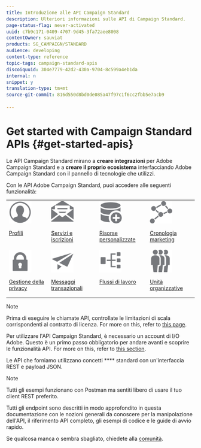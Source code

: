 ```yaml
---
title: Introduzione alle API Campaign Standard
description: Ulteriori informazioni sulle API di Campaign Standard.
page-status-flag: never-activated
uuid: c7b9c171-0409-4707-9d45-3fa72aee8008
contentOwner: sauviat
products: SG_CAMPAIGN/STANDARD
audience: developing
content-type: reference
topic-tags: campaign-standard-apis
discoiquuid: 304e7779-42d2-430a-9704-8c599a4eb1da
internal: n
snippet: y
translation-type: tm+mt
source-git-commit: 816d550d8bd0de085a47f97c1f6cc2fbb5e7acb9

---
```



# Get started with Campaign Standard APIs {#get-started-apis}

Le API Campaign Standard mirano a **creare integrazioni** per Adobe Campaign Standard e a **creare il proprio ecosistema** interfacciando Adobe Campaign Standard con il pannello di tecnologie che utilizzi.

Con le API Adobe Campaign Standard, puoi accedere alle seguenti funzionalità:

<table><tr>
 <td valign="top"><a href="../../api/using/retrieving-profiles.md"><img width="60px" alt="condizioni" src="assets/icon_profile.svg"/></a><p><a href="../../api/using/retrieving-profiles.md">Profili</a></p></td>
<td valign="top"><a href="../../api/using/creating-a-service.md"><img width="60px" alt="condizioni" src="assets/icon_services.svg"/></a><p><a href="../../api/using/creating-a-service.md">Servizi e iscrizioni</a></p></td>
<td valign="top"><a href="../../api/using/interacting-with-custom-resources.md"><img width="60px" alt="condizioni" src="assets/icon_customresources.svg"/></a><p><a href="../../api/using/interacting-with-custom-resources.md">Risorse personalizzate</a></p></td>
<td valign="top"><a href="../../api/using/interacting-with-marketing-history.md"><img width="60px" alt="condizioni" src="assets/icon_marketinghistory.svg"/></a><p><a href="../../api/using/interacting-with-marketing-history.md">Cronologia marketing</a></p></td>
</tr>
<tr>
<td valign="top"><a href="../../api/using/creating-a-privacy-request.md"><img width="60px" alt="condizioni" src="assets/icon_privacy.svg"/></a><p><a href="../../api/using/creating-a-privacy-request.md">Gestione della privacy</a></p></td>
<td valign="top"><a href="../../api/using/managing-transactional-messages.md"><img width="60px" alt="condizioni" src="assets/icon_transactionalmessage.svg"/></a><p><a href="../../api/using/managing-transactional-messages.md">Messaggi transazionali</a></p></td>
<td valign="top"><a href="../../api/using/controlling-a-workflow.md"><img width="60px" alt="condizioni" src="assets/icon_workflows.svg"/></a><p><a href="../../api/using/controlling-a-workflow.md">Flussi di lavoro</a></p></td>
<td valign="top"><a href="../../api/using/retrieving-an-organizational-unit.md"><img width="60px" alt="condizioni" src="assets/icon_units.svg"/></a><p><a href="../../api/using/retrieving-an-organizational-unit.md">Unità organizzative</a></p></td>
</tr></table>

>[!NOTE]
>
>Prima di eseguire le chiamate API, controllate le limitazioni di scala corrispondenti al contratto di licenza. For more on this, refer to [this page](https://helpx.adobe.com/legal/product-descriptions/campaign-standard.html#ITInfrastructureResourcesbyActiveProfilesTiers).

Per utilizzare l&#39;API Campaign Standard, è necessario un account di I/O Adobe. Questo è un primo passo obbligatorio per andare avanti e scoprire le funzionalità API.
For more on this, refer to [this section](../../api/using/setting-up-api-access.md).

Le API che forniamo utilizzano concetti **** standard con un&#39;interfaccia REST e payload JSON.

>[!NOTE]
>
>Tutti gli esempi funzionano con Postman ma sentiti libero di usare il tuo client REST preferito.

Tutti gli endpoint sono descritti in modo approfondito in questa documentazione con le nozioni generali da conoscere per la manipolazione dell&#39;API, il riferimento API completo, gli esempi di codice e le guide di avvio rapido.

Se qualcosa manca o sembra sbagliato, chiedete alla [comunità](https://help-forums.adobe.com/content/adobeforums/en/campaign-forum/adobe-campaign.html).
